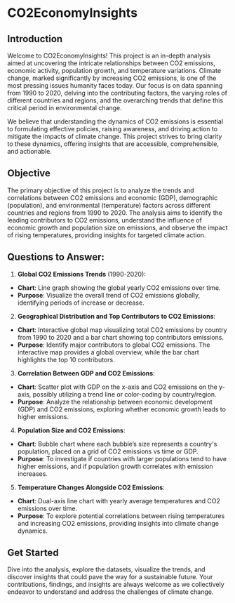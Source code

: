 # CO2EconomyInsights
## Introduction
Welcome to CO2EconomyInsights! This project is an in-depth analysis aimed at uncovering the intricate relationships between CO2 emissions, economic activity, population growth, and temperature variations. Climate change, marked significantly by increasing CO2 emissions, is one of the most pressing issues humanity faces today. Our focus is on data spanning from 1990 to 2020, delving into the contributing factors, the varying roles of different countries and regions, and the overarching trends that define this critical period in environmental change.

We believe that understanding the dynamics of CO2 emissions is essential to formulating effective policies, raising awareness, and driving action to mitigate the impacts of climate change. This project strives to bring clarity to these dynamics, offering insights that are accessible, comprehensible, and actionable.

## Objective
The primary objective of this project is to analyze the trends and correlations between CO2 emissions and economic (GDP), demographic (population), and environmental (temperature) factors across different countries and regions from 1990 to 2020. The analysis aims to identify the leading contributors to CO2 emissions, understand the influence of economic growth and population size on emissions, and observe the impact of rising temperatures, providing insights for targeted climate action.

## Questions to Answer:
1. **Global CO2 Emissions Trends** (1990-2020):
- **Chart**: Line graph showing the global yearly CO2 emissions over time.
- **Purpose**: Visualize the overall trend of CO2 emissions globally, identifying periods of increase or decrease.
2. **Geographical Distribution and Top Contributors to CO2 Emissions**:
- **Chart**: Interactive global map visualizing total CO2 emissions by country from 1990 to 2020 and a bar chart showing top contributors emissions.
- **Purpose**: Identify major contributors to global CO2 emissions. The interactive map provides a global overview, while the bar chart highlights the top 10 contributors.
3. **Correlation Between GDP and CO2 Emissions**:
- **Chart**: Scatter plot with GDP on the x-axis and CO2 emissions on the y-axis, possibly utilizing a trend line or color-coding by country/region.
- **Purpose**: Analyze the relationship between economic development (GDP) and CO2 emissions, exploring whether economic growth leads to higher emissions.
4. **Population Size and CO2 Emissions**:
- **Chart**: Bubble chart where each bubble’s size represents a country's population, placed on a grid of CO2 emissions vs time or GDP.
- **Purpose**: To investigate if countries with larger populations tend to have higher emissions, and if population growth correlates with emission increases.
5. **Temperature Changes Alongside CO2 Emissions**:
- **Chart**: Dual-axis line chart with yearly average temperatures and CO2 emissions over time.
- **Purpose**: To explore potential correlations between rising temperatures and increasing CO2 emissions, providing insights into climate change dynamics.

## Get Started
Dive into the analysis, explore the datasets, visualize the trends, and discover insights that could pave the way for a sustainable future. Your contributions, findings, and insights are always welcome as we collectively endeavor to understand and address the challenges of climate change.